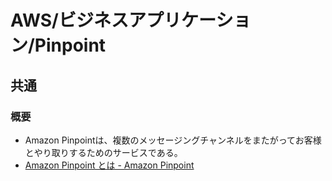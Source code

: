 # AWS/ビジネスアプリケーション/Pinpoint

## 共通

### 概要

- Amazon Pinpointは、複数のメッセージングチャンネルをまたがってお客様とやり取りするためのサービスである。
- [Amazon Pinpoint とは - Amazon Pinpoint](https://docs.aws.amazon.com/ja_jp/pinpoint/latest/userguide/welcome.html)
